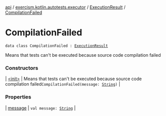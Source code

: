 [api](../../../index.md) / [exercism.kotlin.autotests.executor](../../index.md) / [ExecutionResult](../index.md) / [CompilationFailed](./index.md)

# CompilationFailed

`data class CompilationFailed : `[`ExecutionResult`](../index.md)

Means that tests can't be executed because source code compilation failed

### Constructors

| [&lt;init&gt;](-init-.md) | Means that tests can't be executed because source code compilation failed`CompilationFailed(message: `[`String`](https://kotlinlang.org/api/latest/jvm/stdlib/kotlin/-string/index.html)`)` |

### Properties

| [message](message.md) | `val message: `[`String`](https://kotlinlang.org/api/latest/jvm/stdlib/kotlin/-string/index.html) |


